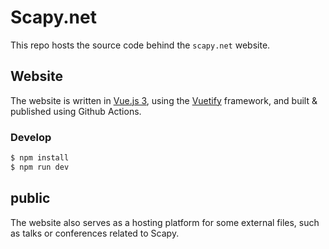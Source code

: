 # Scapy.net

This repo hosts the source code behind the `scapy.net` website.

## Website

The website is written in [Vue.js 3](https://vuejs.org/), using the [Vuetify](https://vuetifyjs.com/) framework, and built & published using Github Actions.

### Develop

```bash
$ npm install
$ npm run dev
```

## public

The website also serves as a hosting platform for some external files, such as talks or conferences related to Scapy.
